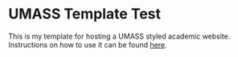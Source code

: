 # UMASS Template Test

This is my template for hosting a UMASS styled academic website. Instructions on how to use it can be found [here](http://mrlucasch.github.io/resources/academic-website/).
